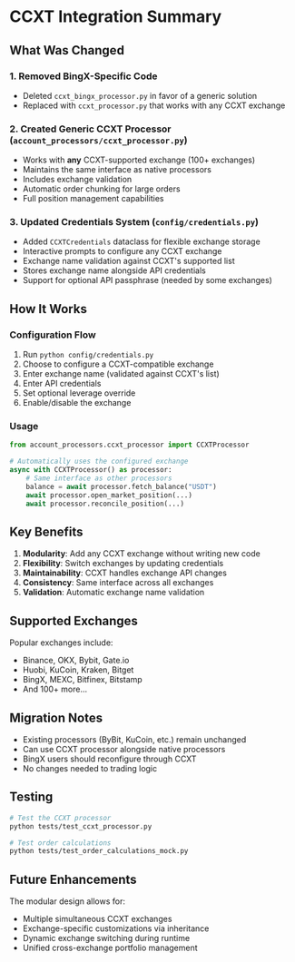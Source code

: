 # CCXT Integration Summary

## What Was Changed

### 1. **Removed BingX-Specific Code**
- Deleted `ccxt_bingx_processor.py` in favor of a generic solution
- Replaced with `ccxt_processor.py` that works with any CCXT exchange

### 2. **Created Generic CCXT Processor** (`account_processors/ccxt_processor.py`)
- Works with **any** CCXT-supported exchange (100+ exchanges)
- Maintains the same interface as native processors
- Includes exchange validation
- Automatic order chunking for large orders
- Full position management capabilities

### 3. **Updated Credentials System** (`config/credentials.py`)
- Added `CCXTCredentials` dataclass for flexible exchange storage
- Interactive prompts to configure any CCXT exchange
- Exchange name validation against CCXT's supported list
- Stores exchange name alongside API credentials
- Support for optional API passphrase (needed by some exchanges)



## How It Works

### Configuration Flow

1. Run `python config/credentials.py`
2. Choose to configure a CCXT-compatible exchange
3. Enter exchange name (validated against CCXT's list)
4. Enter API credentials
5. Set optional leverage override
6. Enable/disable the exchange

### Usage

```python
from account_processors.ccxt_processor import CCXTProcessor

# Automatically uses the configured exchange
async with CCXTProcessor() as processor:
    # Same interface as other processors
    balance = await processor.fetch_balance("USDT")
    await processor.open_market_position(...)
    await processor.reconcile_position(...)
```

## Key Benefits

1. **Modularity**: Add any CCXT exchange without writing new code
2. **Flexibility**: Switch exchanges by updating credentials
3. **Maintainability**: CCXT handles exchange API changes
4. **Consistency**: Same interface across all exchanges
5. **Validation**: Automatic exchange name validation

## Supported Exchanges

Popular exchanges include:
- Binance, OKX, Bybit, Gate.io
- Huobi, KuCoin, Kraken, Bitget
- BingX, MEXC, Bitfinex, Bitstamp
- And 100+ more...

## Migration Notes

- Existing processors (ByBit, KuCoin, etc.) remain unchanged
- Can use CCXT processor alongside native processors
- BingX users should reconfigure through CCXT
- No changes needed to trading logic

## Testing

```bash
# Test the CCXT processor
python tests/test_ccxt_processor.py

# Test order calculations
python tests/test_order_calculations_mock.py
```

## Future Enhancements

The modular design allows for:
- Multiple simultaneous CCXT exchanges
- Exchange-specific customizations via inheritance
- Dynamic exchange switching during runtime
- Unified cross-exchange portfolio management 